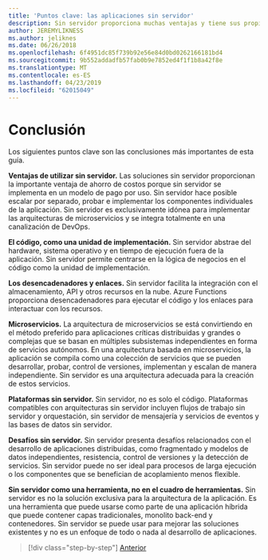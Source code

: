 ```yaml
---
title: 'Puntos clave: las aplicaciones sin servidor'
description: Sin servidor proporciona muchas ventajas y tiene sus propios desafíos. Resumen de los puntos clave de esta guía.
author: JEREMYLIKNESS
ms.author: jeliknes
ms.date: 06/26/2018
ms.openlocfilehash: 6f4951dc85f739b92e56e84d0bd0262166181bd4
ms.sourcegitcommit: 9b552addadfb57fab0b9e7852ed4f1f1b8a42f8e
ms.translationtype: MT
ms.contentlocale: es-ES
ms.lasthandoff: 04/23/2019
ms.locfileid: "62015049"
---
```

# <a name="conclusion"></a>Conclusión

Los siguientes puntos clave son las conclusiones más importantes de esta guía.

**Ventajas de utilizar sin servidor.** Las soluciones sin servidor proporcionan la importante ventaja de ahorro de costos porque sin servidor se implementa en un modelo de pago por uso. Sin servidor hace posible escalar por separado, probar e implementar los componentes individuales de la aplicación. Sin servidor es exclusivamente idónea para implementar las arquitecturas de microservicios y se integra totalmente en una canalización de DevOps.

**El código, como una unidad de implementación.** Sin servidor abstrae del hardware, sistema operativo y en tiempo de ejecución fuera de la aplicación. Sin servidor permite centrarse en la lógica de negocios en el código como la unidad de implementación.

**Los desencadenadores y enlaces.** Sin servidor facilita la integración con el almacenamiento, API y otros recursos en la nube. Azure Functions proporciona desencadenadores para ejecutar el código y los enlaces para interactuar con los recursos.

**Microservicios.** La arquitectura de microservicios se está convirtiendo en el método preferido para aplicaciones críticas distribuidas y grandes o complejas que se basan en múltiples subsistemas independientes en forma de servicios autónomos. En una arquitectura basada en microservicios, la aplicación se compila como una colección de servicios que se pueden desarrollar, probar, control de versiones, implementan y escalan de manera independiente. Sin servidor es una arquitectura adecuada para la creación de estos servicios.

**Plataformas sin servidor.** Sin servidor, no es solo el código. Plataformas compatibles con arquitecturas sin servidor incluyen flujos de trabajo sin servidor y orquestación, sin servidor de mensajería y servicios de eventos y las bases de datos sin servidor.

**Desafíos sin servidor.** Sin servidor presenta desafíos relacionados con el desarrollo de aplicaciones distribuidas, como fragmentado y modelos de datos independientes, resistencia, control de versiones y la detección de servicios. Sin servidor puede no ser ideal para procesos de larga ejecución o los componentes que se benefician de acoplamiento menos flexible.

**Sin servidor como una herramienta, no en el cuadro de herramientas.** Sin servidor es no la solución exclusiva para la arquitectura de la aplicación. Es una herramienta que puede usarse como parte de una aplicación híbrida que puede contener capas tradicionales, monolito back-end y contenedores. Sin servidor se puede usar para mejorar las soluciones existentes y no es un enfoque de todo o nada al desarrollo de aplicaciones.

>[!div class="step-by-step"]
>[Anterior](serverless-business-scenarios.md)